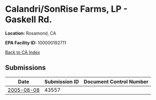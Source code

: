 # Calandri/SonRise Farms, LP - Gaskell Rd.

**Location:** Rosamond, CA

**EPA Facility ID:** 100000192711

[Back to CA Index](../../index.md)

## Submissions

| Date | Submission ID | Document Control Number |
|------|--------------|-------------------------|
| [2005-08-08](submissions/43557.md) | 43557 |  |
